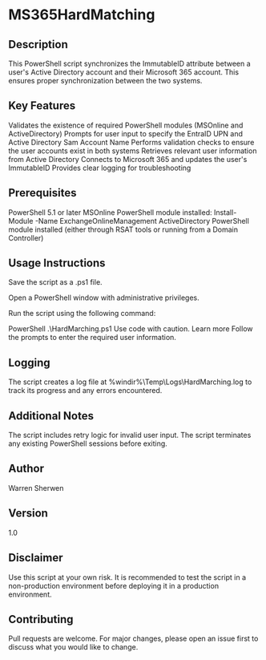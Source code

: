# MS365HardMatching

## Description

This PowerShell script synchronizes the ImmutableID attribute between a user's Active Directory account and their Microsoft 365 account. This ensures proper synchronization between the two systems.

## Key Features

Validates the existence of required PowerShell modules (MSOnline and ActiveDirectory)
Prompts for user input to specify the EntraID UPN and Active Directory Sam Account Name
Performs validation checks to ensure the user accounts exist in both systems
Retrieves relevant user information from Active Directory
Connects to Microsoft 365 and updates the user's ImmutableID
Provides clear logging for troubleshooting
## Prerequisites

PowerShell 5.1 or later
MSOnline PowerShell module installed: Install-Module -Name ExchangeOnlineManagement
ActiveDirectory PowerShell module installed (either through RSAT tools or running from a Domain Controller)
## Usage Instructions

Save the script as a .ps1 file.

Open a PowerShell window with administrative privileges.

Run the script using the following command:

PowerShell
.\HardMarching.ps1
Use code with caution. Learn more
Follow the prompts to enter the required user information.

## Logging

The script creates a log file at %windir%\Temp\Logs\HardMarching.log to track its progress and any errors encountered.

## Additional Notes

The script includes retry logic for invalid user input.
The script terminates any existing PowerShell sessions before exiting.
## Author

Warren Sherwen

## Version

1.0

## Disclaimer

Use this script at your own risk. It is recommended to test the script in a non-production environment before deploying it in a production environment.

## Contributing

Pull requests are welcome. For major changes, please open an issue first to discuss what you would like to change.
